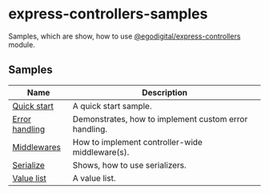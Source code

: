# express-controllers-samples

Samples, which are show, how to use [@egodigital/express-controllers](https://www.npmjs.com/package/@egodigital/express-controllers) module.

## Samples

| Name | Description |
|---|---|
| [Quick start](./quick_start) | A quick start sample. |
| [Error handling](./error_handling) | Demonstrates, how to implement custom error handling. |
| [Middlewares](./middlewares) | How to implement controller-wide middleware(s). |
| [Serialize](./serialize) | Shows, how to use serializers. |
| [Value list](./value_list) | A value list. |
